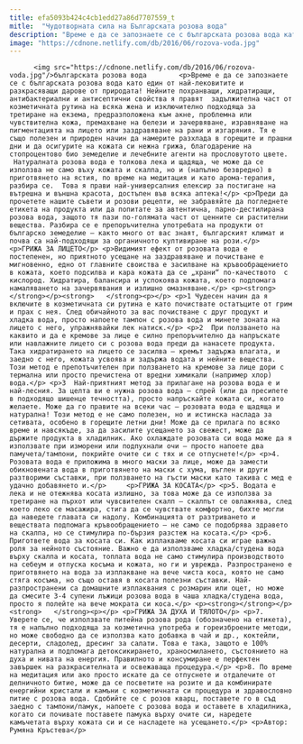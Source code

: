 ```yaml
---
title: efa5093b424c4cb1edd27a86d7707559_t
mitle:  "Чудотворната сила на Българската розова вода"
description: "Време е да се запознаете се с българската розова вода като един от най-лековитите и разкрасяващи дарове от природата! Нейните похранващи, хидратиращи, антибактериални и антисептични свойства я правят  задължителна част от козметичната рутина на всяка жена и изключително подходяща за третиране на екзема, предразположена към акне, проблемна или чувствителна кожа, премахване на белези и зачервяване, …"
image: "https://cdnone.netlify.com/db/2016/06/rozova-voda.jpg"
---
```


          <img src="https://cdnone.netlify.com/db/2016/06/rozova-voda.jpg"/>българската розова вода        <p>Време е да се запознаете се с българската розова вода като един от най-лековитите и разкрасяващи дарове от природата! Нейните похранващи, хидратиращи, антибактериални и антисептични свойства я правят  задължителна част от козметичната рутина на всяка жена и изключително подходяща за третиране на екзема, предразположена към акне, проблемна или чувствителна кожа, премахване на белези и зачервяване, изравняване на пигментацията на лицето или заздравяване на рани и изгаряния. Тя е също полезен и природен начин да намерите разхлада в горещите и прашни дни и да осигурите на кожата си нежна грижа, благодарение на стопроцентово био земеделие и лечебните агенти на прословутото цвете.  Натуралната розова вода е толкова лека и щадяща, че може да се използва не само въху кожата и скалпа, но и (напълно безвредно) в приготвянето на ястия, по време на медитация и като арома-терапия, разбира се.  Това я прави най-универсалния елексир за постигане на вътрешна и външна красота, достъпен във всяка аптека!</p> <p>Преди да прочетете нашите съвети и розови рецепти, не забравяйте да погледнете етикета на продукта или да попитате за автентична, парно-дестилирана розова вода, защото тя пази по-голямата част от ценните си растителни вещества. Разбира се е препоръчителна употребата на продукти от българско земеделие – както много от вас знаят, българският климат и почва са най-подходящи за органичното култивиране на рози.</p> <p>ГРИЖА ЗА ЛИЦЕТО</p> <p>Видимият ефект от розовата вода е постепенен, но приятното усещане на заздравяване и почистване е мигновенно, едно от главните своиства е засилване на кръвообращението в кожата, което подсилва и кара кожата да се „храни“ по-качеството  с кислород. Хидратира, балансира и успокоява кожата, което подпомага намаляването на зачервявания и излишно омазняване.</p> <p><strong></strong></p><strong>   </strong><p></p> <p>1 Чудесен начин да я включите в козметичната си рутина е като почиствате остатъците от грим и прах с нея. След обичайното за вас почистване с друг продукт и хладка вода, просто напоете тампон с розова вода и минете зоната на лицето с него, упражнявайки лек натиск.</p> <p>2  При ползването на каквито и да е кремове за лице е силно препоръчително да напръскате или навлажните лицето си с розова вода преди да нанасете продукта. Така хидратирането на лицето се засилва – кремът задържа влагата, и заедно с него, кожата усвоява и задържа водата и нейните вещества. Този метод е препотъчителен при ползването на кремове за лице дори с термална или просто пречистена от вредни химикали (например хлор) вода.</p> <p>3  Най-приятният метод за прилагане на розова вода е и най-лесния. За целта ви е нужна розова вода – спрей (или да пресипете в подходящо шишенце течността), просто напръскайте кожата си, когато желаете. Може да го правите на всеки час – розовата вода е щадяща и натурална! Този метод е не само полезен, но и истинска наслада за сетивата, особено в горещите летни дни! Може да се прилага по всяко време и навсякъде, за да засилите усещането за свежест, може да държите продукта в хладилник. Ако охлаждате розовата си вода може да я използвате при изморени или подпухнали очи – просто напоете два памучета/тампони, покрийте очите си с тях и се отпуснете!</p> <p>4. Розовата вода е приложима в много маски за лице, може да замести обикновената вода в приготвянето на маски с хума, въглен и други разтворими съставки, при ползването на гъсти маски като такива с мед е удачно добавянето и.</p>     <p>ГРИЖА ЗА КОСАТА</p> <p>5. Водата е лека и не отежнява косата излишно, за това може да се използва за третиране на пърхот или чувсвителен скалп – скалпът се овлажнява, след което леко се масажира, стига да се чувствате комфортно, бихте могли да наведете главата си надолу. Комбинацията от разтриването и веществата подпомага кръвообращението – не само се подобрява здравето на скалпа, но се стимулира по-бързия разстеж на косата.</p> <p>6. Пригответе вода за косата си. Как изплакваме косата си играе важна роля за нейното състояние. Важно е да използваме хладка/студена вода върху скалпа и косата, топлата вода не само стимулира производството на себеум и отпуска косъма и кожата, но ги и уврежда. Разпространено е приготвянето на вода за изплакване на вече чиста коса, която не само стяга косъма, но също оставя в косата полезни съставки. Най-разпространени са домашните изплаквания с розмарин или оцет, но може да смесите 3-4 супени лъжици розова вода в чаша хладка/студена вода, просто я полейте на вече мократа си коса.</p> <p><strong></strong></p><strong>   </strong><p></p> <p>ГРИЖА ЗА ДУХА И ТЯЛОТО</p> <p>7. Уверете се, че използвате питейна розова рода (обозначено на етикета), тя е напълно подходяща за козметична употреба и гореизброените методи, но може свободно да се използва като добавка в чай и др., коктейли, десерти, сладолед, дресинг за салати. Това е така, защото е 100% натурална и подпомага детоксикирането, храносмилането, състоянието на духа и нивата на енергия. Правилното и консумиране е перфектен завършек на разкрасителната и освежаваща процедура.</p> <p>8. По време на медитация или ако просто искате да се отпуснете и отдалечите от делничното битие, може да се посветите на розите и да комбинирате енергийни кристали и камъни с козметичната си процедура и здравословно питие с розова вода. Сдобийте се с розов кварц, поставете го в съд заедно с тампони/памук, напоете с розова вода и оставете в хладилника, когато си почивате поставете памука върху очите си, наредете камъчетата върху кожата си и се насладете на усещането.</p> <p>Автор: Румяна Кръстева</p>        